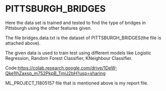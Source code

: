 # PITTSBURGH_BRIDGES
Here the data set is trained and tested to find the type of bridges in Pittsburgh using the other features given. 

The file bridges.data.txt is the dataset of PITTSBURGH_BRIDGES(the file is attached above).

The given data is used to train test using different models like Logistic Regression, Random Forest Classifier, KNeighbour Classifier.

Code:https://colab.research.google.com/drive/1DeW-Qke1IhZaxsp_m752PkpB_TmiJ2bH?usp=sharing 

ML_PROJECT_11805157 file that is mentioned above is my report file.
